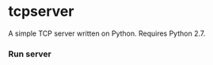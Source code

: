 # tcpserver

A simple TCP server written on Python. Requires Python 2.7.

### Run server

```python tcpserver.py -h 0.0.0.0 -p 9999 -b 1024
```
